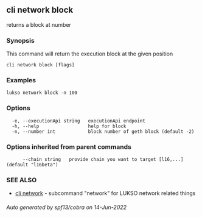 ## cli network block

returns a block at number

### Synopsis

This command will return the execution block at the given position

```
cli network block [flags]
```

### Examples

```
lukso network block -n 100
```

### Options

```
  -e, --executionApi string   executionApi endpoint
  -h, --help                  help for block
  -n, --number int            block number of geth block (default -2)
```

### Options inherited from parent commands

```
      --chain string   provide chain you want to target [l16,...] (default "l16beta")
```

### SEE ALSO

* [cli network](cli_network.md)	 - subcommand "network" for LUKSO network related things

###### Auto generated by spf13/cobra on 14-Jun-2022
